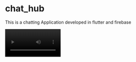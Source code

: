 # chat_hub
This is a chatting Application developed in flutter and firebase





<video src='https://github.com/NesanSelvan/Chat-Hub/assets/88973192/4de2618f-dd70-47a7-ac44-a97942309b04' width=180/>| <video src='https://github.com/NesanSelvan/Chat-Hub/assets/88973192/030f9a1e-c43d-4c30-a7bd-644225bd0e06' width=180/>
